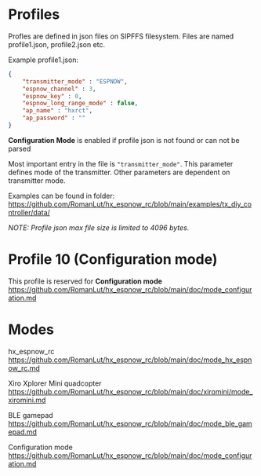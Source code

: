# Profiles 

Profles are defined in json files on SIPFFS filesystem.
Files are named profile1.json, profile2.json etc.

Example profile1.json:
```json
{
    "transmitter_mode" : "ESPNOW",
    "espnow_channel" : 3,
    "espnow_key" : 0,
    "espnow_long_range_mode" : false,
    "ap_name" : "hxrct",
    "ap_password" : ""
}
```

**Configuration Mode** is enabled if profile json is not found or can not be parsed

Most important entry in the file is `"transmitter_mode"`. This parameter defines mode of the transmitter. Other parameters are dependent on transmitter mode.

Examples can be found in folder: https://github.com/RomanLut/hx_espnow_rc/blob/main/examples/tx_diy_controller/data/

*NOTE: Profile json max file size is limited to 4096 bytes.*

# Profile 10 (Configuration mode)

This profile is reserved for **Configuration mode** https://github.com/RomanLut/hx_espnow_rc/blob/main/doc/mode_configuration.md

# Modes 

hx_espnow_rc https://github.com/RomanLut/hx_espnow_rc/blob/main/doc/mode_hx_espnow_rc.md

Xiro Xplorer Mini quadcopter  https://github.com/RomanLut/hx_espnow_rc/blob/main/doc/xiromini/mode_xiromini.md

BLE gamepad https://github.com/RomanLut/hx_espnow_rc/blob/main/doc/mode_ble_gamepad.md

Configuration mode https://github.com/RomanLut/hx_espnow_rc/blob/main/doc/mode_configuration.md
